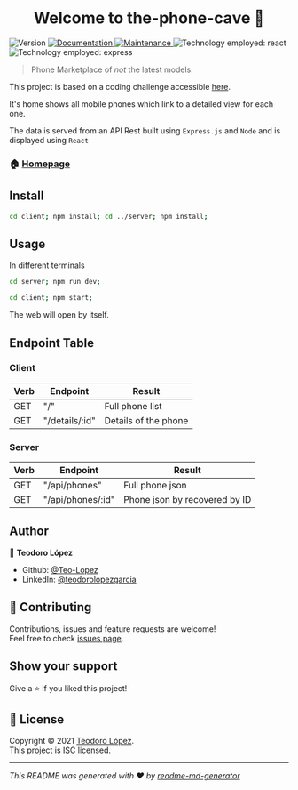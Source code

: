 # <h1 align="center">Welcome to the-phone-cave 👋</h1>
<p>
  <img alt="Version" src="https://img.shields.io/badge/version-1.0.0-blue.svg?cacheSeconds=2592000" />
  <a href="https://github.com/Teo-Lopez/reto_web#readme" target="_blank">
    <img alt="Documentation" src="https://img.shields.io/badge/documentation-yes-brightgreen.svg" />
  </a>
  <a href="https://github.com/Teo-Lopez/reto_web/graphs/commit-activity" target="_blank">
    <img alt="Maintenance" src="https://img.shields.io/badge/Maintained%3F-no-inactive.svg" />
  </a>
  <img alt="Technology employed: react" src="https://img.shields.io/badge/react-17.0.1-blue"/>
  <img alt="Technology employed: express" src="https://img.shields.io/badge/express-4.17.1-blue"/>
</p>

> Phone Marketplace of _not_ the latest models.

This project is based on a coding challenge accessible  <a href="https://github.com/VictorRodriguezIronhack/reto_web">here</a>.

It's home shows all mobile phones which link to a detailed view for each one.

The data is served from an API Rest built using <code>Express.js</code> and <code>Node</code> and is displayed using <code>React</code>

### 🏠 [Homepage](https://github.com/Teo-Lopez/reto_web#readme)

## Install

```sh
cd client; npm install; cd ../server; npm install;
```

## Usage

In different terminals
```sh
cd server; npm run dev;
```
```sh
cd client; npm start;
```

The web will open by itself.

## Endpoint Table

### Client
Verb | Endpoint | Result
------------ | ------------- | -------------
GET | "/" | Full phone list
GET | "/details/:id" | Details of the phone

### Server

Verb | Endpoint | Result
------------ | ------------- | -------------
GET | "/api/phones" | Full phone json
GET | "/api/phones/:id" | Phone json by recovered by ID

## Author

👤 **Teodoro López**

- Github: [@Teo-Lopez](https://github.com/Teo-Lopez)
- LinkedIn: [@teodorolopezgarcia](https://linkedin.com/in/teodorolopezgarcia)

## 🤝 Contributing

Contributions, issues and feature requests are welcome!<br />Feel free to check [issues page](https://github.com/Teo-Lopez/reto_web/issues).

## Show your support

Give a ⭐️ if you liked this project!

## 📝 License

Copyright © 2021 [Teodoro López](https://github.com/Teo-Lopez).<br />
This project is [ISC](https://github.com/Teo-Lopez/reto_web/blob/master/LICENSE) licensed.

---

_This README was generated with ❤️ by [readme-md-generator](https://github.com/kefranabg/readme-md-generator)_
